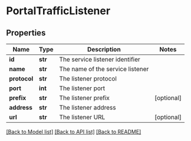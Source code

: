 # PortalTrafficListener

## Properties
Name | Type | Description | Notes
------------ | ------------- | ------------- | -------------
**id** | **str** | The service listener identifier | 
**name** | **str** | The name of the service listener | 
**protocol** | **str** | The listener protocol | 
**port** | **int** | The listener port | 
**prefix** | **str** | The listener prefix | [optional] 
**address** | **str** | The listener address | 
**url** | **str** | The listener URL | [optional] 

[[Back to Model list]](../README.md#documentation-for-models) [[Back to API list]](../README.md#documentation-for-api-endpoints) [[Back to README]](../README.md)


